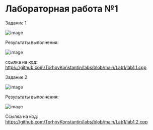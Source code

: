# Лабораторная работа №1
Задание 1

![image](https://github.com/TorhovKonstantin/labs/assets/122263721/966b6925-be1f-4c6f-b174-984c7db6cf15)

Результаты выполнения:

![image](https://github.com/TorhovKonstantin/labs/assets/122263721/17b57668-87d9-4ed4-b0a1-908654d1f267)

ссылка на код: https://github.com/TorhovKonstantin/labs/blob/main/Lab1/lab1.1.cpp

Задание 2

![image](https://github.com/TorhovKonstantin/labs/assets/122263721/012876a9-f183-412d-b539-b1ca11cc6905)

Результаты выполнения:

![image](https://github.com/TorhovKonstantin/labs/assets/122263721/e56e0fa5-9048-49f9-bbc3-5658793644ab)

Ссылка на код: https://github.com/TorhovKonstantin/labs/blob/main/Lab1/lab1.2.cpp
